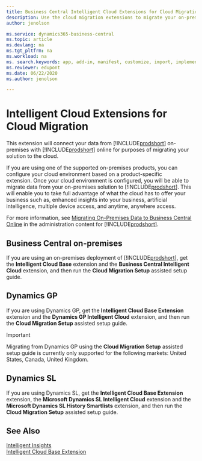 ```yaml
---
title: Business Central Intelligent Cloud Extensions for Cloud Migration | Microsoft Docs
description: Use the cloud migration extensions to migrate your on-premises data to Business Central online. These extensions move your on-premises data to the cloud so you can use Business Central online with your existing data.
author: jenolson

ms.service: dynamics365-business-central
ms.topic: article
ms.devlang: na
ms.tgt_pltfrm: na
ms.workload: na
ms. search.keywords: app, add-in, manifest, customize, import, implement
ms.reviewer: edupont
ms.date: 06/22/2020
ms.author: jenolson

---
```


# Intelligent Cloud Extensions for Cloud Migration

This extension will connect your data from [!INCLUDE[prodshort](includes/prodshort.md)] on-premises with [!INCLUDE[prodshort](includes/prodshort.md)] online for purposes of migrating your solution to the cloud.  

If you are using one of the supported on-premises products, you can configure your cloud environment based on a product-specific extension. Once your cloud environment is configured, you will be able to migrate data from your on-premises solution to [!INCLUDE[prodshort](includes/prodshort.md)]. This will enable you to take full advantage of what the cloud has to offer your business such as, enhanced insights into your business, artificial intelligence, multiple device access, and anytime, anywhere access.  

For more information, see [Migrating On-Premises Data to Business Central Online](/dynamics365/business-central/dev-itpro/administration/migrate-data) in the administration content for [!INCLUDE[prodshort](includes/prodshort.md)].  

## Business Central on-premises
If you are using an on-premises deployment of [!INCLUDE[prodshort](includes/prodshort.md)], get the **Intelligent Cloud Base** extension and the **Business Central Intelligent Cloud** extension, and then run the **Cloud Migration Setup** assisted setup guide.  

## Dynamics GP
If you are using Dynamics GP,  get the **Intelligent Cloud Base Extension** extension and the **Dynamics GP Intelligent Cloud** extension, and then run the **Cloud Migration Setup** assisted setup guide.  

> [!IMPORTANT]
> Migrating from Dynamics GP using the **Cloud Migration Setup** assisted setup guide is currently only supported for the following markets: United States, Canada, United Kingdom.

## Dynamics SL
If you are using Dynamics SL, get the **Intelligent Cloud Base Extension** extension, the **Microsoft Dynamics SL Intelligent Cloud** extension and the **Microsoft Dynamics SL History Smartlists** extension, and then run the **Cloud Migration Setup** assisted setup guide.  

## See Also

[Intelligent Insights](about-intelligent-cloud.md)  
[Intelligent Cloud Base Extension](ui-extensions-intelligent-cloud.md)  

